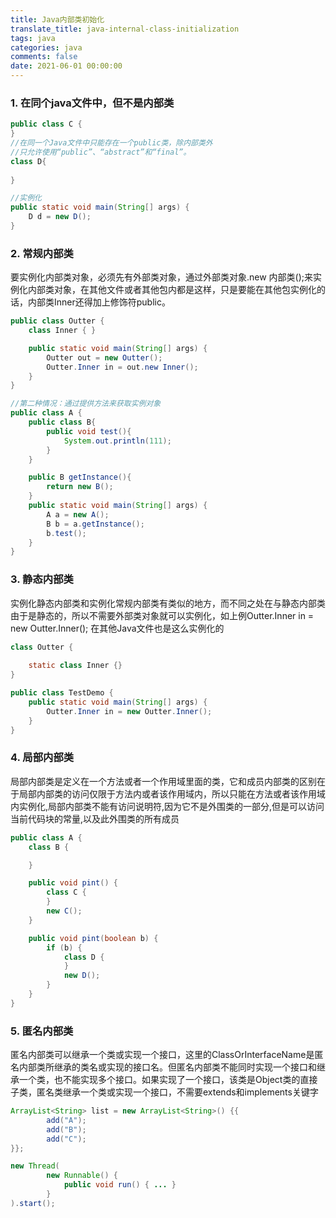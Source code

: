 ```yaml
---
title: Java内部类初始化
translate_title: java-internal-class-initialization
tags: java
categories: java
comments: false
date: 2021-06-01 00:00:00
---
```

### 1. 在同个java文件中，但不是内部类
```java
public class C {
}
//在同一个Java文件中只能存在一个public类，除内部类外
//只允许使用“public”、“abstract”和“final”。
class D{
    
}
```
```java
//实例化
public static void main(String[] args) {
    D d = new D();
}
```

### 2. 常规内部类
要实例化内部类对象，必须先有外部类对象，通过外部类对象.new 内部类();来实例化内部类对象，在其他文件或者其他包内都是这样，只是要能在其他包实例化的话，内部类Inner还得加上修饰符public。
```java
public class Outter {
    class Inner { }

    public static void main(String[] args) {
        Outter out = new Outter();
        Outter.Inner in = out.new Inner();
    }
}

//第二种情况：通过提供方法来获取实例对象
public class A {
    public class B{
        public void test(){
            System.out.println(111);
        }
    }

    public B getInstance(){
        return new B();
    }
    public static void main(String[] args) {
        A a = new A();
        B b = a.getInstance();
        b.test();
    }
}
```
### 3. 静态内部类
实例化静态内部类和实例化常规内部类有类似的地方，而不同之处在与静态内部类由于是静态的，所以不需要外部类对象就可以实例化，如上例Outter.Inner in = new Outter.Inner();
在其他Java文件也是这么实例化的
```java
class Outter {
    
    static class Inner {}
}

public class TestDemo {
    public static void main(String[] args) {
        Outter.Inner in = new Outter.Inner();
    }
}
```

### 4. 局部内部类
局部内部类是定义在一个方法或者一个作用域里面的类，它和成员内部类的区别在于局部内部类的访问仅限于方法内或者该作用域内，所以只能在方法或者该作用域内实例化,局部内部类不能有访问说明符,因为它不是外围类的一部分,但是可以访问当前代码块的常量,以及此外围类的所有成员
```java
public class A {
    class B {

    }

    public void pint() {
        class C {
        }
        new C();
    }

    public void pint(boolean b) {
        if (b) {
            class D {
            }
            new D();
        }
    }
}
```

### 5. 匿名内部类
匿名内部类可以继承一个类或实现一个接口，这里的ClassOrInterfaceName是匿名内部类所继承的类名或实现的接口名。但匿名内部类不能同时实现一个接口和继承一个类，也不能实现多个接口。如果实现了一个接口，该类是Object类的直接子类，匿名类继承一个类或实现一个接口，不需要extends和implements关键字
```java
ArrayList<String> list = new ArrayList<String>() {{
        add("A");
        add("B");
        add("C");
}};

new Thread(
        new Runnable() {
            public void run() { ... }
        }
).start();
```



